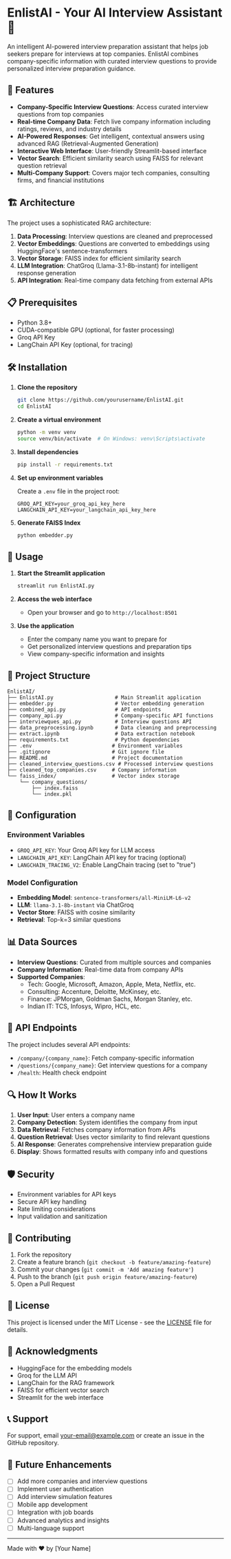 # EnlistAI - Your AI Interview Assistant 🚀

An intelligent AI-powered interview preparation assistant that helps job seekers prepare for interviews at top companies. EnlistAI combines company-specific information with curated interview questions to provide personalized interview preparation guidance.

## 🌟 Features

- **Company-Specific Interview Questions**: Access curated interview questions from top companies
- **Real-time Company Data**: Fetch live company information including ratings, reviews, and industry details
- **AI-Powered Responses**: Get intelligent, contextual answers using advanced RAG (Retrieval-Augmented Generation)
- **Interactive Web Interface**: User-friendly Streamlit-based interface
- **Vector Search**: Efficient similarity search using FAISS for relevant question retrieval
- **Multi-Company Support**: Covers major tech companies, consulting firms, and financial institutions

## 🏗️ Architecture

The project uses a sophisticated RAG architecture:

1. **Data Processing**: Interview questions are cleaned and preprocessed
2. **Vector Embeddings**: Questions are converted to embeddings using HuggingFace's sentence-transformers
3. **Vector Storage**: FAISS index for efficient similarity search
4. **LLM Integration**: ChatGroq (Llama-3.1-8b-instant) for intelligent response generation
5. **API Integration**: Real-time company data fetching from external APIs

## 📋 Prerequisites

- Python 3.8+
- CUDA-compatible GPU (optional, for faster processing)
- Groq API Key
- LangChain API Key (optional, for tracing)

## 🛠️ Installation

1. **Clone the repository**
   ```bash
   git clone https://github.com/yourusername/EnlistAI.git
   cd EnlistAI
   ```

2. **Create a virtual environment**
   ```bash
   python -m venv venv
   source venv/bin/activate  # On Windows: venv\Scripts\activate
   ```

3. **Install dependencies**
   ```bash
   pip install -r requirements.txt
   ```

4. **Set up environment variables**
   
   Create a `.env` file in the project root:
   ```env
   GROQ_API_KEY=your_groq_api_key_here
   LANGCHAIN_API_KEY=your_langchain_api_key_here
   ```

5. **Generate FAISS Index**
   ```bash
   python embedder.py
   ```

## 🚀 Usage

1. **Start the Streamlit application**
   ```bash
   streamlit run EnlistAI.py
   ```

2. **Access the web interface**
   - Open your browser and go to `http://localhost:8501`

3. **Use the application**
   - Enter the company name you want to prepare for
   - Get personalized interview questions and preparation tips
   - View company-specific information and insights

## 📁 Project Structure

```
EnlistAI/
├── EnlistAI.py                    # Main Streamlit application
├── embedder.py                    # Vector embedding generation
├── combined_api.py                # API endpoints
├── company_api.py                 # Company-specific API functions
├── interviewques_api.py           # Interview questions API
├── data_preprocessing.ipynb       # Data cleaning and preprocessing
├── extract.ipynb                  # Data extraction notebook
├── requirements.txt               # Python dependencies
├── .env                          # Environment variables
├── .gitignore                    # Git ignore file
├── README.md                     # Project documentation
├── cleaned_interview_questions.csv # Processed interview questions
├── cleaned_top_companies.csv     # Company information
└── faiss_index/                  # Vector index storage
    └── company_questions/
        ├── index.faiss
        └── index.pkl
```

## 🔧 Configuration

### Environment Variables

- `GROQ_API_KEY`: Your Groq API key for LLM access
- `LANGCHAIN_API_KEY`: LangChain API key for tracing (optional)
- `LANGCHAIN_TRACING_V2`: Enable LangChain tracing (set to "true")

### Model Configuration

- **Embedding Model**: `sentence-transformers/all-MiniLM-L6-v2`
- **LLM**: `llama-3.1-8b-instant` via ChatGroq
- **Vector Store**: FAISS with cosine similarity
- **Retrieval**: Top-k=3 similar questions

## 📊 Data Sources

- **Interview Questions**: Curated from multiple sources and companies
- **Company Information**: Real-time data from company APIs
- **Supported Companies**: 
  - Tech: Google, Microsoft, Amazon, Apple, Meta, Netflix, etc.
  - Consulting: Accenture, Deloitte, McKinsey, etc.
  - Finance: JPMorgan, Goldman Sachs, Morgan Stanley, etc.
  - Indian IT: TCS, Infosys, Wipro, HCL, etc.

## 🤖 API Endpoints

The project includes several API endpoints:

- `/company/{company_name}`: Fetch company-specific information
- `/questions/{company_name}`: Get interview questions for a company
- `/health`: Health check endpoint

## 🔍 How It Works

1. **User Input**: User enters a company name
2. **Company Detection**: System identifies the company from input
3. **Data Retrieval**: Fetches company information from APIs
4. **Question Retrieval**: Uses vector similarity to find relevant questions
5. **AI Response**: Generates comprehensive interview preparation guide
6. **Display**: Shows formatted results with company info and questions

## 🛡️ Security

- Environment variables for API keys
- Secure API key handling
- Rate limiting considerations
- Input validation and sanitization

## 🤝 Contributing

1. Fork the repository
2. Create a feature branch (`git checkout -b feature/amazing-feature`)
3. Commit your changes (`git commit -m 'Add amazing feature'`)
4. Push to the branch (`git push origin feature/amazing-feature`)
5. Open a Pull Request

## 📝 License

This project is licensed under the MIT License - see the [LICENSE](LICENSE) file for details.

## 🙏 Acknowledgments

- HuggingFace for the embedding models
- Groq for the LLM API
- LangChain for the RAG framework
- FAISS for efficient vector search
- Streamlit for the web interface

## 📞 Support

For support, email your-email@example.com or create an issue in the GitHub repository.

## 🔮 Future Enhancements

- [ ] Add more companies and interview questions
- [ ] Implement user authentication
- [ ] Add interview simulation features
- [ ] Mobile app development
- [ ] Integration with job boards
- [ ] Advanced analytics and insights
- [ ] Multi-language support

---

Made with ❤️ by [Your Name]
